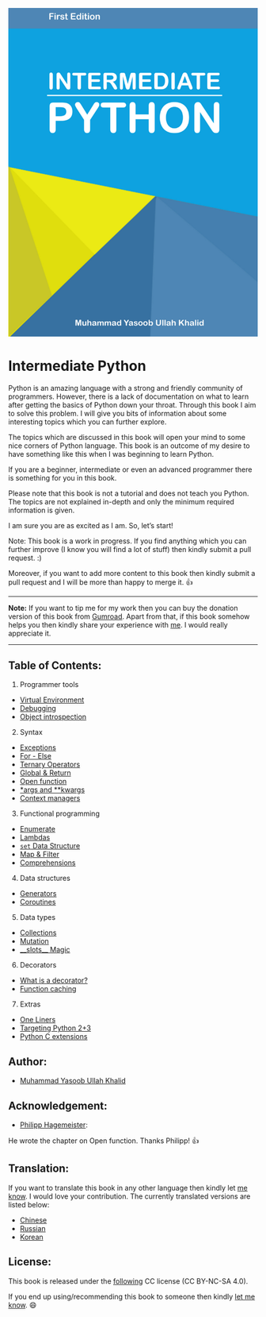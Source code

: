 ![Intermediate Python Book Cover](_static/cover.png)

Intermediate Python
===================

Python is an amazing language with a strong and friendly community of programmers. However, there is a lack of documentation on what to learn after getting the basics of Python down your throat. Through this book I aim to solve this problem. I will give you bits of information about some interesting topics which you can further explore.

The topics which are discussed in this book will open your mind to some nice corners of Python language. This book is an outcome of my desire to have something like this when I was beginning to learn Python.

If you are a beginner, intermediate or even an advanced programmer there is something for you in this book.

Please note that this book is not a tutorial and does not teach you Python. The topics are not explained in-depth and only the minimum required information is given.

I am sure you are as excited as I am. So, let’s start!

Note: This book is a work in progress. If you find anything which you can further improve (I know you will find a lot of stuff) then kindly submit a pull request. :)

Moreover, if you want to add more content to this book then kindly submit a pull request and I will be more than happy to merge it. :+1:

-------------------

**Note:** If you want to tip me for my work then you can buy the donation version of this book from [Gumroad](https://gum.co/intermediate_python). Apart from that, if this book somehow helps you then kindly share your experience with [me](mailto:yasoob.khld@gmail.com). I would really appreciate it.

-------------------

Table of Contents:
------------------
1) Programmer tools

- [Virtual Environment](virtual_environment.rst)
- [Debugging](debugging.rst)
- [Object introspection](object_introspection.rst)

2) Syntax

- [Exceptions](exceptions.rst)
- [For - Else](for_-_else.rst)
- [Ternary Operators](ternary_operators.rst)
- [Global & Return](global_&_return.rst)
- [Open function](open_function.rst)
- [\*args and \*\*kwargs](args_and_kwargs.rst)
- [Context managers](context_managers.rst)

3) Functional programming

- [Enumerate](enumerate.rst)
- [Lambdas](lambdas.rst)
- [``set`` Data Structure](set_-_data_structure.rst)
- [Map & Filter](map_filter.rst)
- [Comprehensions](comprehensions.rst)

4) Data structures

- [Generators](generators.rst)
- [Coroutines](coroutines.rst)

5) Data types

- [Collections](collections.rst)
- [Mutation](mutation.rst)
- [\_\_slots\_\_ Magic](__slots__magic.rst)

6) Decorators

- [What is a decorator?](decorators.rst)
- [Function caching](function_caching.rst)

7) Extras

- [One Liners](one_liners.rst)
- [Targeting Python 2+3](targeting_python_2_3.rst)
- [Python C extensions](python_c_extension.rst)

Author:
------

- [Muhammad Yasoob Ullah Khalid](https://github.com/yasoob)

Acknowledgement:
----------------

- [Philipp Hagemeister](https://github.com/phihag):

He wrote the chapter on Open function. Thanks Philipp! :+1:

Translation:
------------
If you want to translate this book in any other language then kindly let [me know](mailto:yasoob.khld@gmail.com). I would love your contribution. The currently translated versions are listed below:

- [Chinese](https://github.com/eastlakeside/interpy-zh)
- [Russian](https://github.com/lancelote/interpy-ru)
- [Korean](https://github.com/DDanggle/interpy-kr)

License:
-------

This book is released under the [following](http://creativecommons.org/licenses/by-nc-sa/4.0/) CC license (CC BY-NC-SA 4.0).

If you end up using/recommending this book to someone then kindly [let me know](mailto:yasoob.khld@gmail.com). :smile:
